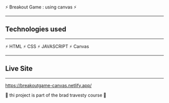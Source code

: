 ⚡️ Breakout Game : using canvas ⚡️

------------------------------------------------------
## Technologies used 
------------------------------------------------------

⚡️ HTML
⚡️ CSS
⚡️ JAVASCRIPT
⚡️ Canvas 

---------------------------------------------
## Live Site 
--------------------------------------------

https://breakoutgame-canvas.netlify.app/



🚀 thi project is part of the  brad travesty course 🚀

